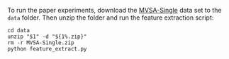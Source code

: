 To run the paper experiments, download the [MVSA-Single](https://portland-my.sharepoint.com/:u%3A/g/personal/shiaizhu2-c_my_cityu_edu_hk/Ebcsf1kUpL9Do_u4UfNh7CgBC19i6ldyYbDZwr6lVbkGQQ) data set to the `data` folder. Then unzip the folder and run the feature extraction script:


```
cd data
unzip "$1" -d "${1%.zip}"
rm -r MVSA-Single.zip
python feature_extract.py
```
